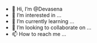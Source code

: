 - 👋 Hi, I’m @Devasena
- 👀 I’m interested in ...
- 🌱 I’m currently learning ...
- 💞️ I’m looking to collaborate on ...
- 📫 How to reach me ...

<!---
devadhinu/devadhinu is a ✨ special ✨ repository because its `README.md` (this file) appears on your GitHub profile.
You can click the Preview link to take a look at your changes.
--->
